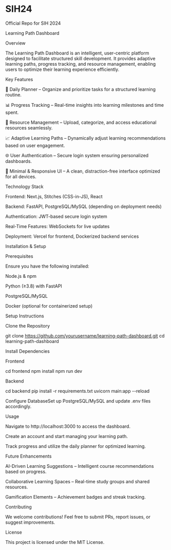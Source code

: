# SIH24
Official Repo for SIH 2024

Learning Path Dashboard

Overview

The Learning Path Dashboard is an intelligent, user-centric platform designed to facilitate structured skill development. It provides adaptive learning paths, progress tracking, and resource management, enabling users to optimize their learning experience efficiently.

Key Features

📌 Daily Planner – Organize and prioritize tasks for a structured learning routine.

📊 Progress Tracking – Real-time insights into learning milestones and time spent.

📂 Resource Management – Upload, categorize, and access educational resources seamlessly.

📈 Adaptive Learning Paths – Dynamically adjust learning recommendations based on user engagement.

🌐 User Authentication – Secure login system ensuring personalized dashboards.

🎨 Minimal & Responsive UI – A clean, distraction-free interface optimized for all devices.

Technology Stack

Frontend: Next.js, Stitches (CSS-in-JS), React

Backend: FastAPI, PostgreSQL/MySQL (depending on deployment needs)

Authentication: JWT-based secure login system

Real-Time Features: WebSockets for live updates

Deployment: Vercel for frontend, Dockerized backend services

Installation & Setup

Prerequisites

Ensure you have the following installed:

Node.js & npm

Python (≥3.8) with FastAPI

PostgreSQL/MySQL

Docker (optional for containerized setup)

Setup Instructions

Clone the Repository

git clone https://github.com/yourusername/learning-path-dashboard.git
cd learning-path-dashboard

Install Dependencies

Frontend

cd frontend
npm install
npm run dev

Backend

cd backend
pip install -r requirements.txt
uvicorn main:app --reload

Configure DatabaseSet up PostgreSQL/MySQL and update .env files accordingly.

Usage

Navigate to http://localhost:3000 to access the dashboard.

Create an account and start managing your learning path.

Track progress and utilize the daily planner for optimized learning.

Future Enhancements

AI-Driven Learning Suggestions – Intelligent course recommendations based on progress.

Collaborative Learning Spaces – Real-time study groups and shared resources.

Gamification Elements – Achievement badges and streak tracking.

Contributing

We welcome contributions! Feel free to submit PRs, report issues, or suggest improvements.

License

This project is licensed under the MIT License.
